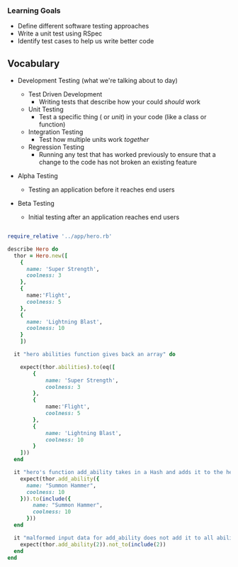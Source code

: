 ### Learning Goals
- Define different software testing approaches 
- Write a unit test using RSpec
- Identify test cases to help us write better code

 

## Vocabulary
* Development Testing (what we're talking about to day)
    * Test Driven Development
      - Writing tests that describe how your could _should_ work
    - Unit Testing
      - Test a specific thing ( or _unit_)  in your code (like a class or function) 
    - Integration Testing
      - Test how multiple units work _together_
    - Regression Testing
      - Running any test that has worked previously to ensure that a change to the code has not broken an existing feature
* Alpha Testing

    - Testing an application before it reaches end users
* Beta Testing

    - Initial testing after an application reaches end users

```ruby 

require_relative '../app/hero.rb'

describe Hero do
  thor = Hero.new([
    {
      name: 'Super Strength',
      coolness: 3
    },
    {
      name:'Flight',
      coolness: 5
    },
    {
      name: 'Lightning Blast',
      coolness: 10
    }
    ])

  it "hero abilities function gives back an array" do

    expect(thor.abilities).to(eq([
        {
            name: 'Super Strength',
            coolness: 3
        },
        {
            name:'Flight',
            coolness: 5
        },
        {
            name: 'Lightning Blast',
            coolness: 10
        }
    ]))
  end

  it "hero's function add_ability takes in a Hash and adds it to the hero's abilities" do
    expect(thor.add_ability({
      name: "Summon Hammer",
      coolness: 10
    })).to(include({
        name: "Summon Hammer",
        coolness: 10
      }))
  end

  it "malformed input data for add_ability does not add it to all abilities" do
    expect(thor.add_ability(2)).not_to(include(2))
  end
end
```